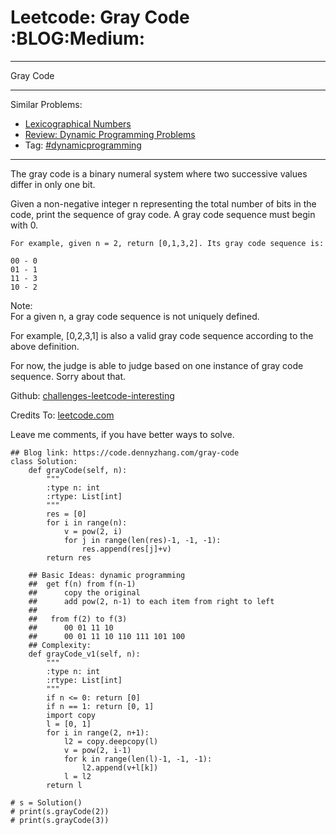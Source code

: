 # Leetcode: Gray Code     :BLOG:Medium:


---

Gray Code  

---

Similar Problems:  
-   [Lexicographical Numbers](https://code.dennyzhang.com/lexicographical-numbers)
-   [Review: Dynamic Programming Problems](https://code.dennyzhang.com/review-dynamicprogramming)
-   Tag: [#dynamicprogramming](https://code.dennyzhang.com/tag/dynamicprogramming)

---

The gray code is a binary numeral system where two successive values differ in only one bit.  

Given a non-negative integer n representing the total number of bits in the code, print the sequence of gray code. A gray code sequence must begin with 0.  

    For example, given n = 2, return [0,1,3,2]. Its gray code sequence is:
    
    00 - 0
    01 - 1
    11 - 3
    10 - 2

Note:  
For a given n, a gray code sequence is not uniquely defined.  

For example, [0,2,3,1] is also a valid gray code sequence according to the above definition.  

For now, the judge is able to judge based on one instance of gray code sequence. Sorry about that.  

Github: [challenges-leetcode-interesting](https://github.com/DennyZhang/challenges-leetcode-interesting/tree/master/gray-code)  

Credits To: [leetcode.com](https://leetcode.com/problems/gray-code/description/)  

Leave me comments, if you have better ways to solve.  

    ## Blog link: https://code.dennyzhang.com/gray-code
    class Solution:
        def grayCode(self, n):
            """
            :type n: int
            :rtype: List[int]
            """
            res = [0]
            for i in range(n):
                v = pow(2, i)
                for j in range(len(res)-1, -1, -1):
                    res.append(res[j]+v)
            return res
    
        ## Basic Ideas: dynamic programming
        ##  get f(n) from f(n-1)
        ##      copy the original
        ##      add pow(2, n-1) to each item from right to left
        ##
        ##   from f(2) to f(3)
        ##      00 01 11 10
        ##      00 01 11 10 110 111 101 100
        ## Complexity:
        def grayCode_v1(self, n):
            """
            :type n: int
            :rtype: List[int]
            """
            if n <= 0: return [0]
            if n == 1: return [0, 1]
            import copy
            l = [0, 1]
            for i in range(2, n+1):
                l2 = copy.deepcopy(l)
                v = pow(2, i-1)
                for k in range(len(l)-1, -1, -1):
                    l2.append(v+l[k])
                l = l2
            return l
    
    # s = Solution()
    # print(s.grayCode(2))
    # print(s.grayCode(3))